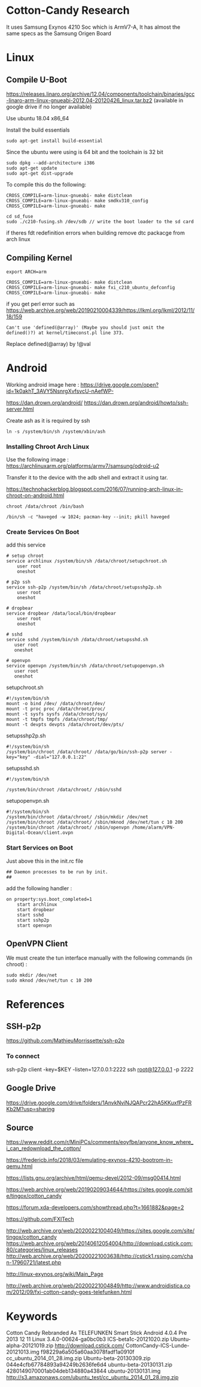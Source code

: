 # Cotton-Candy Research

It uses Samsung Exynos 4210 Soc which is ArmV7-A, It has almost the same specs as the Samsung Origen Board

# Linux


## Compile U-Boot

https://releases.linaro.org/archive/12.04/components/toolchain/binaries/gcc-linaro-arm-linux-gnueabi-2012.04-20120426_linux.tar.bz2 (available in google drive if no longer available)

Use ubuntu 18.04 x86_64

Install the build essentials

```
sudo apt-get install build-essential
```


Since the ubuntu were using is 64 bit and the toolchain is 32 bit

```
sudo dpkg --add-architecture i386
sudo apt-get update
sudo apt-get dist-upgrade
```


To compile this do the following:
```
CROSS_COMPILE=arm-linux-gnueabi- make distclean
CROSS_COMPILE=arm-linux-gnueabi- make smdkv310_config
CROSS_COMPILE=arm-linux-gnueabi- make

cd sd_fuse
sudo ./c210-fusing.sh /dev/sdb // write the boot loader to the sd card
```
if theres fdt redefinition errors when building remove dtc packacge from arch linux


## Compiling Kernel

```
export ARCH=arm

CROSS_COMPILE=arm-linux-gnueabi- make distclean
CROSS_COMPILE=arm-linux-gnueabi- make fxi_c210_ubuntu_defconfig
CROSS_COMPILE=arm-linux-gnueabi- make
```

if you get perl error such as https://web.archive.org/web/20190210004339/https://lkml.org/lkml/2012/11/18/159
```
Can't use 'defined(@array)' (Maybe you should just omit the defined()?) at kernel/timeconst.pl line 373.
```
Replace defined(@array) by !@val


# Android

Working android image here :
https://drive.google.com/open?id=1k0akhT_3AVY5NsnrgXvfsvcU-nAefWP-


https://dan.drown.org/android/
https://dan.drown.org/android/howto/ssh-server.html

Create ash as it is required by ssh
```
ln -s /system/bin/sh /system/xbin/ash
```

### Installing Chroot Arch Linux
Use the following image :
https://archlinuxarm.org/platforms/armv7/samsung/odroid-u2

Transfer it to the device with the adb shell 
and extract it using tar.

https://technohackerblog.blogspot.com/2016/07/running-arch-linux-in-chroot-on-android.html

```
chroot /data/chroot /bin/bash

/bin/sh -c "haveged -w 1024; pacman-key --init; pkill haveged
```

### Create Services On Boot

add this service 

```
# setup chroot
service archlinux /system/bin/sh /data/chroot/setupchroot.sh
    user root
    oneshot
    
# p2p ssh
service ssh-p2p /system/bin/sh /data/chroot/setupsshp2p.sh
    user root
    oneshot
    
# dropbear
service dropbear /data/local/bin/dropbear
    user root
    oneshot
    
# sshd 
service sshd /system/bin/sh /data/chroot/setupsshd.sh
   user root
   oneshot
   
# openvpn
service openvpn /system/bin/sh /data/chroot/setupopenvpn.sh
   user root
   oneshot
```

setupchroot.sh
```
#!/system/bin/sh
mount -o bind /dev/ /data/chroot/dev/
mount -t proc proc /data/chroot/proc/
mount -t sysfs sysfs /data/chroot/sys/
mount -t tmpfs tmpfs /data/chroot/tmp/
mount -t devpts devpts /data/chroot/dev/pts/
```

setupsshp2p.sh
```
#!/system/bin/sh
/system/bin/chroot /data/chroot/ /data/go/bin/ssh-p2p server -key="key" -dial="127.0.0.1:22"
```
setupsshd.sh
```
#!/system/bin/sh

/system/bin/chroot /data/chroot/ /sbin/sshd
```

setupopenvpn.sh
```
#!/system/bin/sh
/system/bin/chroot /data/chroot/ /sbin/mkdir /dev/net
/system/bin/chroot /data/chroot/ /sbin/mknod /dev/net/tun c 10 200
/system/bin/chroot /data/chroot/ /sbin/openvpn /home/alarm/VPN-Digital-Ocean/client.ovpn
```

### Start Services on Boot

Just above this in the init.rc file 
```
## Daemon processes to be run by init.
##
```

add the following handler :

```
on property:sys.boot_completed=1
    start archlinux
    start dropbear
    start sshd
    start sshp2p
    start openvpn
```

## OpenVPN Client

We must create the tun interface manually with the following commands (in chroot) :


```
sudo mkdir /dev/net
sudo mknod /dev/net/tun c 10 200
```

# References

## SSH-p2p

https://github.com/MathieuMorrissette/ssh-p2p


### To connect
ssh-p2p client -key=$KEY -listen=127.0.0.1:2222
ssh root@127.0.0.1 -p 2222

## Google Drive
https://drive.google.com/drive/folders/1AnvkNviNJQAPcr22hA5KKuxfPzFRKb2M?usp=sharing

## Source
https://www.reddit.com/r/MiniPCs/comments/eoyfbe/anyone_know_where_i_can_redownload_the_cotton/

https://fredericb.info/2018/03/emulating-exynos-4210-bootrom-in-qemu.html

https://lists.gnu.org/archive/html/qemu-devel/2012-09/msg00414.html

https://web.archive.org/web/20190209034644/https://sites.google.com/site/tingox/cotton_candy

https://forum.xda-developers.com/showthread.php?t=1661882&page=2

https://github.com/FXITech


http://web.archive.org/web/20200221004049/https://sites.google.com/site/tingox/cotton_candy
https://web.archive.org/web/20140612054004/http://download.cstick.com:80/categories/linux_releases
http://web.archive.org/web/20200221003638/http://cstick1.rssing.com/chan-17960721/latest.php

http://linux-exynos.org/wiki/Main_Page

http://web.archive.org/web/20200221004849/http://www.androidistica.com/2012/09/fxi-cotton-candy-goes-telefunken.html

# Keywords
Cotton Candy Rebranded As TELEFUNKEN Smart Stick
Android 4.0.4 Pre 2013 12 11
Linux 3.4.0-00624-ga0bc0b3
ICS-beta1c-20121020.zip
Ubuntu-alpha-20121019.zip
http://download.cstick.com/
CottonCandy-ICS-Lunde-20121013.img
f98229a6a505a60aa3078fadf1a0910f cc_ubuntu_2014_01_28.img.zip
Ubuntu-beta-20130309.zip
044e4cfb67784893a94249b2636fe6d4 ubuntu-beta-20130131.zip
4280149070001ab04deb134880a43844 ubuntu-20130131.img
http://s3.amazonaws.com/ubuntu_test/cc_ubuntu_2014_01_28.img.zip
